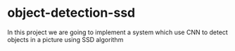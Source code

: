 # object-detection-ssd
In this project we are going to implement a system which use CNN to detect objects in a picture using SSD algorithm
